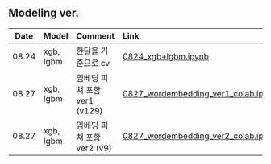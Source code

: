 ## Modeling ver. 
|Date|Model|Comment|Link|
|:---:|:---|:---|:---|
|08.24|xgb, lgbm|한달을 기준으로 cv|[0824_xgb+lgbm.ipynb](https://github.com/cryingjin/Shopping_GG/blob/jbeen2/Modeling/0824_xgb%2Blgbm_JB.ipynb)|
|08.27|xgb, lgbm|임베딩 피쳐 포함 ver1 (v129)|[0827_wordembedding_ver1_colab.ipynb](https://github.com/cryingjin/Shopping_GG/blob/jbeen2/Modeling/0827_wordembedding_ver1_colab.ipynb)|
|08.27|xgb, lgbm|임베딩 피쳐 포함 ver2 (v9)|[0827_wordembedding_ver2_colab.ipynb](https://github.com/cryingjin/Shopping_GG/blob/jbeen2/Modeling/0827_wordembedding_ver2_colab.ipynb)|
